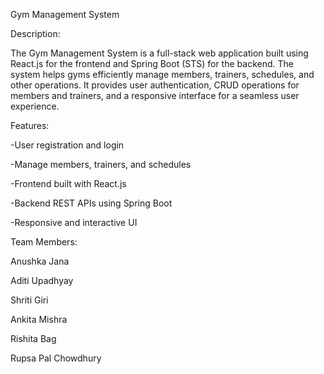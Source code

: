 Gym Management System

Description:

The Gym Management System is a full-stack web application built using React.js for the frontend and Spring Boot (STS) for the backend. The system helps gyms efficiently manage members, trainers, schedules, and other operations. It provides user authentication, CRUD operations for members and trainers, and a responsive interface for a seamless user experience.

Features:

-User registration and login

-Manage members, trainers, and schedules

-Frontend built with React.js

-Backend REST APIs using Spring Boot

-Responsive and interactive UI


Team Members:

Anushka Jana

Aditi Upadhyay

Shriti Giri

Ankita Mishra

Rishita Bag

Rupsa Pal Chowdhury
